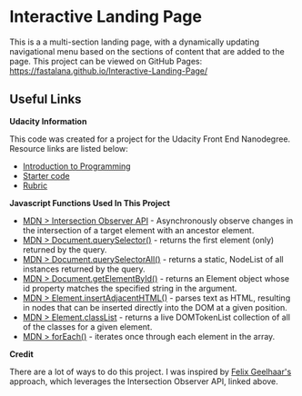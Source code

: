 # Interactive Landing Page
This is a a multi-section landing page, with a dynamically updating navigational menu based on the sections of content that are added to the page.  This project can be viewed on GitHub Pages: https://fastalana.github.io/Interactive-Landing-Page/

## Useful Links
**Udacity Information**

This code was created for a project for the Udacity Front End Nanodegree.  Resource links are listed below:

* [Introduction to Programming](https://www.udacity.com/course/front-end-web-developer-nanodegree--nd0011)
* [Starter code](https://github.com/udacity/fend/tree/refresh-2019)
* [Rubric](https://review.udacity.com/#!/rubrics/2658/view)

**Javascript Functions Used In This Project**
* [MDN > Intersection Observer API](https://developer.mozilla.org/en-US/docs/Web/API/Intersection_Observer_API) - Asynchronously observe changes in the intersection of a target element with an ancestor element.
* [MDN > Document.querySelector()](https://developer.mozilla.org/en-US/docs/Web/API/Document/querySelector) - returns the first element (only) returned by the query.
* [MDN > Document.querySelectorAll()](https://developer.mozilla.org/en-US/docs/Web/API/Document/querySelectorAll) - returns a static, NodeList of all instances returned by the query.
* [MDN > Document.getElementById()](https://developer.mozilla.org/en-US/docs/Web/API/Document/getElementById) - returns an Element object whose id property matches the specified string in the argument.
* [MDN > Element.insertAdjacentHTML()](https://developer.mozilla.org/en-US/docs/Web/API/Element/insertAdjacentHTML) - parses text as HTML, resulting in nodes that can be inserted directly into the DOM at a given position.
* [MDN > Element.classList](https://developer.mozilla.org/en-US/docs/Web/API/Element/classList) - returns a live DOMTokenList collection of all of the classes for a given element.
* [MDN > forEach()](https://developer.mozilla.org/en-US/docs/Web/JavaScript/Reference/Global_Objects/Array/forEach) - iterates once through each element in the array.

**Credit**

There are a lot of ways to do this project. I was inspired by [Felix Geelhaar's](https://github.com/FelixGeelhaar/udacity-project-2-landing-page/blob/master/js/app.js) approach, which leverages the Intersection Observer API, linked above.
